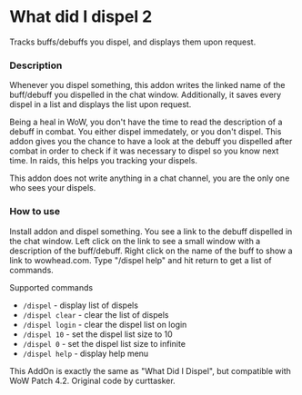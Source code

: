 # What did I dispel 2

Tracks buffs/debuffs you dispel, and displays them upon request.


### Description

Whenever you dispel something, this addon writes the linked name of the buff/debuff you dispelled in the chat window. 
Additionally, it saves every dispel in a list and displays the list upon request.

Being a heal in WoW, you don't have the time to read the description of a debuff in combat. 
You either dispel immedately, or you don't dispel. This addon gives you the chance to have a look 
at the debuff you dispelled after combat in order to check if it was necessary to dispel so you know next time. 
In raids, this helps you tracking your dispels.

This addon does not write anything in a chat channel, you are the only one who sees your dispels.


### How to use

Install addon and dispel something. You see a link to the debuff dispelled in the chat window. 
Left click on the link to see a small window with a description of the buff/debuff. 
Right click on the name of the buff to show a link to wowhead.com. 
Type "/dispel help" and hit return to get a list of commands.

Supported commands

* `/dispel` - display list of dispels
* `/dispel clear` - clear the list of dispels
* `/dispel login` - clear the dispel list on login
* `/dispel 10` - set the dispel list size to 10
* `/dispel 0` - set the dispel list size to infinite
* `/dispel help` - display help menu

This AddOn is exactly the same as "What Did I Dispel", but compatible with WoW Patch 4.2. Original code by curttasker.
